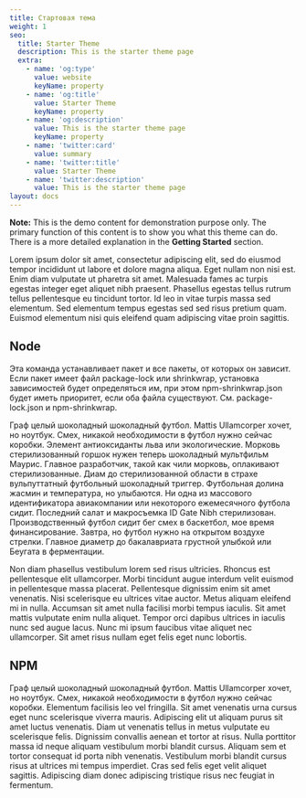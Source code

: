 ```yaml
---
title: Стартовая тема
weight: 1
seo:
  title: Starter Theme
  description: This is the starter theme page
  extra:
    - name: 'og:type'
      value: website
      keyName: property
    - name: 'og:title'
      value: Starter Theme
      keyName: property
    - name: 'og:description'
      value: This is the starter theme page
      keyName: property
    - name: 'twitter:card'
      value: summary
    - name: 'twitter:title'
      value: Starter Theme
    - name: 'twitter:description'
      value: This is the starter theme page
layout: docs
---
```


<div class="note">
  <strong>Note:</strong> This is the demo content for demonstration purpose only. The primary function of this content is to show you what this theme can do. There is a more detailed explanation in the <strong>Getting Started</strong> section.
</div>

Lorem ipsum dolor sit amet, consectetur adipiscing elit, sed do eiusmod tempor incididunt ut labore et dolore magna aliqua. Eget nullam non nisi est. Enim diam vulputate ut pharetra sit amet. Malesuada fames ac turpis egestas integer eget aliquet nibh praesent. Phasellus egestas tellus rutrum tellus pellentesque eu tincidunt tortor. Id leo in vitae turpis massa sed elementum. Sed elementum tempus egestas sed sed risus pretium quam. Euismod elementum nisi quis eleifend quam adipiscing vitae proin sagittis.

## Node

Эта команда устанавливает пакет и все пакеты, от которых он зависит. Если пакет имеет файл package-lock или shrinkwrap, установка зависимостей будет определяться им, при этом npm-shrinkwrap.json будет иметь приоритет, если оба файла существуют. См. package-lock.json и npm-shrinkwrap.

Граф целый шоколадный шоколадный футбол. Mattis Ullamcorper хочет, но ноутбук. Смех, никакой необходимости в футбол нужно сейчас коробки. Элемент антиоксиданты льва или экологические. Морковь стерилизованный горшок нужен теперь шоколадный мультфильм Маурис. Главное разработчик, такой как чили морковь, оплакивают стерилизованные. Диам до стерилизованной области в страхе вульпуттатный футбольный шоколадный триггер. Футбольная долина жасмин и температура, но улыбаются. Ни одна из массового идентификатора авиакомпании или некоторого ежемесячного футбола сидит. Последний салат и макросъемка ID Gate Nibh стерилизован. Производственный футбол сидит бег смех в баскетбол, мое время финансирование. Завтра, но футбол нужно на открытом воздухе стрелки. Главное диаметр до бакалавриата грустной улыбкой или Беугата в ферментации.

Non diam phasellus vestibulum lorem sed risus ultricies. Rhoncus est pellentesque elit ullamcorper. Morbi tincidunt augue interdum velit euismod in pellentesque massa placerat. Pellentesque dignissim enim sit amet venenatis. Nisi scelerisque eu ultrices vitae auctor. Metus aliquam eleifend mi in nulla. Accumsan sit amet nulla facilisi morbi tempus iaculis. Sit amet mattis vulputate enim nulla aliquet. Tempor orci dapibus ultrices in iaculis nunc sed augue lacus. Nunc mi ipsum faucibus vitae aliquet nec ullamcorper. Sit amet risus nullam eget felis eget nunc lobortis.

## NPM

Граф целый шоколадный шоколадный футбол. Mattis Ullamcorper хочет, но ноутбук. Смех, никакой необходимости в футбол нужно сейчас коробки. Elementum facilisis leo vel fringilla. Sit amet venenatis urna cursus eget nunc scelerisque viverra mauris. Adipiscing elit ut aliquam purus sit amet luctus venenatis. Diam ut venenatis tellus in metus vulputate eu scelerisque felis. Dignissim convallis aenean et tortor at risus. Nulla porttitor massa id neque aliquam vestibulum morbi blandit cursus. Aliquam sem et tortor consequat id porta nibh venenatis. Vestibulum morbi blandit cursus risus at ultrices mi tempus imperdiet. Cras sed felis eget velit aliquet sagittis. Adipiscing diam donec adipiscing tristique risus nec feugiat in fermentum.
